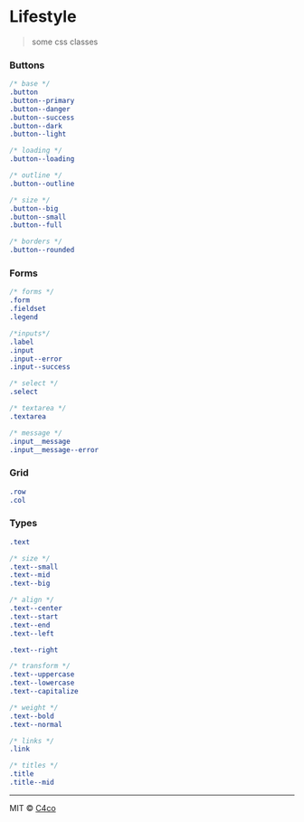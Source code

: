 # Lifestyle

>some css classes

### Buttons
```css
/* base */
.button
.button--primary
.button--danger
.button--success
.button--dark
.button--light

/* loading */
.button--loading

/* outline */
.button--outline

/* size */
.button--big
.button--small
.button--full

/* borders */
.button--rounded
```

### Forms
```css
/* forms */
.form
.fieldset
.legend

/*inputs*/
.label
.input
.input--error
.input--success

/* select */
.select

/* textarea */
.textarea

/* message */
.input__message
.input__message--error
```

### Grid
```css
.row
.col
```

### Types
```css
.text

/* size */
.text--small
.text--mid
.text--big

/* align */
.text--center
.text--start
.text--end
.text--left

.text--right

/* transform */
.text--uppercase
.text--lowercase
.text--capitalize

/* weight */
.text--bold
.text--normal

/* links */
.link

/* titles */
.title
.title--mid
```

---

MIT © [C4co](https://github.com/C4co)
